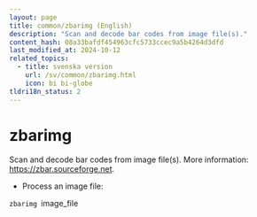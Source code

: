 ```yaml
---
layout: page
title: common/zbarimg (English)
description: "Scan and decode bar codes from image file(s)."
content_hash: 08a33bafdf454963cfc5733ccec9a5b4264d3dfd
last_modified_at: 2024-10-12
related_topics:
  - title: svenska version
    url: /sv/common/zbarimg.html
    icon: bi bi-globe
tldri18n_status: 2
---
```

# zbarimg

Scan and decode bar codes from image file(s).
More information: <https://zbar.sourceforge.net>.

- Process an image file:

`zbarimg `<span class="tldr-var badge badge-pill bg-dark-lm bg-white-dm text-white-lm text-dark-dm font-weight-bold">image_file</span>
